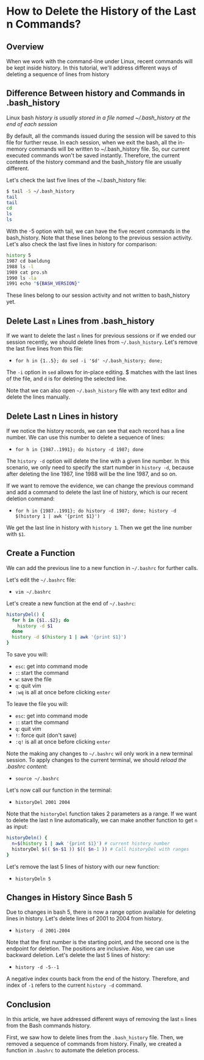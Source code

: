 # How to Delete the History of the Last n Commands?

## Overview

When we work with the command-line under Linux, recent commands will be
kept inside history. In this tutorial, we'll address different ways of
deleting a sequence of lines from history

## Difference Between history and Commands in .bash_history

Linux bash _history is usually stored in a file named ~/.bash_history at
the end of each session_

By default, all the commands issued during the session will be saved to
this file for further reuse. In each session, when we exit the bash, all
the in-memory commands will be written to ~/.bash_history file. So, our
current executed commands won't be saved instantly. Therefore, the
current contents of the history command and the bash_history file are
usually different.

Let's check the last five lines of the ~/.bash_history file:

```bash
$ tail -5 ~/.bash_history
tail
tail
cd
ls
ls
```

With the -5 option with tail, we can have the five recent commands in
the bash_history. Note that these lines belong to the previous session
activity. Let's also check the last five lines in history for
comparison:

```bash
history 5
1987 cd baeldung
1988 ls -l
1989 cat pro.sh
1990 ls -la
1991 echo "${BASH_VERSION}"
```

These lines belong to our session activity and not written to
bash_history yet.

## Delete Last `n` Lines from .bash_history

If we want to delete the last `n` lines for previous sessions or if we
ended our session recently, we should delete lines from
`~/.bash_history`. Let's remove the last five lines from this file:

* `for h in {1..5}; do sed -i '$d' ~/.bash_history; done;`

The `-i` option in `sed` allows for in-place editing. $ matches with the
last lines of the file, and `d` is for deleting the selected line.

Note that we can also open `~/.bash_history` file with any text editor
and delete the lines manually.

## Delete Last n Lines in history

If we notice the history records, we can see that each record has a line
number. We can use this number to delete a sequence of lines:

* `for h in {1987..1991}; do history -d 1987; done`

The `history -d` option will delete the line with a given line number. In
this scenario, we only need to specify the start number in `history -d`,
because after deleting the line 1987, line 1988 will be the line 1987,
and so on.

If we want to remove the evidence, we can change the previous command and
add a command to delete the last line of history, which is our recent
deletion command:

* `for h in {1987..1991}; do history -d 1987; done; history -d $(history
  1 | awk '{print $1}')`

We get the last line in history with `history 1`. Then we get the line
number with `$1`.

## Create a Function


We can add the previous line to a new function in `~/.bashrc` for further calls.

Let's edit the `~/.bashrc` file:

* `vim ~/.bashrc`

Let's create a new function at the end of `~/.bashrc`:

```bash
historyDel() {
  for h in {$1..$2}; do
    history -d $1
  done
  history -d $(history 1 | awk '{print $1}')
}
```

To save you will:

* `esc`: get into command mode
* `:`: start the command
* `w`: save the file
* `q`: quit vim
* `:wq` is all at once before clicking `enter`

To leave the file you will:

* `esc`: get into command mode
* `:`: start the command
* `q`: quit vim
* `!`: force quit (don't save)
* `:q!` is all at once before clicking `enter`

Note the making any changes to `~/.bashrc` wil only work in a new terminal session. To apply changes to the current terminal, we should _reload the .bashrc content_:

* `source ~/.bashrc`

Let's now call our function in the terminal:

* `historyDel 2001 2004`

Note that the `historyDel` function takes 2 parameters as a range. If we want to delete the last n line automatically, we can make another function to get `n` as input:

```bash
historyDeln() {
  n=$(history 1 | awk '{print $1}') # current history number
  historyDel $(( $n-$1 )) $(( $n-1 )) # Call historyDel with ranges
}
```

Let's remove the last 5 lines of history with our new function:

* `historyDeln 5`

## Changes in History Since Bash 5

Due to changes in bash 5, there is now a range option available for deleting lines in history. Let's delete lines of 2001 to 2004 from history.

* `history -d 2001-2004`

Note that the first number is the starting point, and the second one is the endpoint for deletion. The positions are inclusive. Also, we can use backward deletion. Let's delete the last 5 lines of history:

* `history -d -5--1`

A negative index counts back from the end of the history. Therefore, and index of `-1` refers to the current `history -d` command.

## Conclusion

In this article, we have addressed different ways of removing the last `n` lines from the Bash commands history.

First, we saw how to delete lines from the `.bash_history` file. Then, we removed a sequence of commands from history. Finally, we created a function in `.bashrc` to automate the deletion process.


